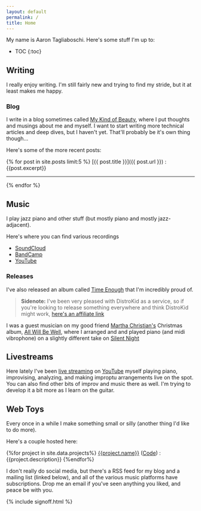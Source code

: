 ```yaml
---
layout: default
permalink: /
title: Home
---
```

My name is Aaron Tagliaboschi. Here's some stuff I'm up to:

* TOC
{:toc}

## Writing

I really enjoy writing. I'm still fairly new and trying to find my stride, but
it at least makes me happy.

### Blog
I write in a blog sometimes called [My Kind of Beauty](/blog/), where I put
thoughts and musings about me and myself. I want to start writing more technical
articles and deep dives, but I haven't yet. That'll probably be it's own thing
though...

Here's some of the more recent posts:

{% for post in site.posts limit:5 %}
[{{ post.title }}]({{ post.url }})
: {{post.excerpt}}

---
{% endfor %}

## Music

I play jazz piano and other stuff (but mostly piano and mostly jazz-adjacent).

Here's where you can find various recordings

* [SoundCloud](https://soundcloud.com/amtunlimited/)
* [BandCamp](https://amtunlimited.bandcamp.com/)
* [YouTube](https://www.youtube.com/playlist?list=PL4fu3juqIttcuNq4vL0I0oy-p5u0wD9AE)

### Releases

I've also released an album called [Time Enough](https://distrokid.com/hyperfollow/aarontagliaboschi/dmJw)
that I'm incredibly proud of.

> **Sidenote:** I've been very pleased with DistroKid as a service, so if you're
> looking to release something everywhere and think DistroKid might work,
> [here's an affiliate link](https://distrokid.com/vip/seven/654112)

I was a guest musician on my good friend
[Martha Christian's](https://open.spotify.com/artist/7scj7N4bGZIBSUspha9GtC?si=6mulavZnRHiu7xfpgVjPaQ) 
Christmas album, 
[All Will Be Well](https://open.spotify.com/album/1ikNK9UjlR0JTHjazkecHC?si=uAbMJHUZTFaPzX4r_f2CzA),
where I arranged and and played piano (and midi vibrophone) on a slightly 
different take on 
[Silent Night](https://open.spotify.com/track/7JCvFmavIW0dlvss57GETj?si=MqFXAdZBR1qDCMpQ70d_0A)

## Livestreams

Here lately I've been 
[live streaming](https://www.youtube.com/watch?v=yQ68RjxbZEE&list=PL4fu3juqIttf7z_UbRRaILsAKn-oL-r7U)
on [YouTube](https://www.youtube.com/channel/UCVlEkuqoQMnsHzjy-DJWOnA) myself 
playing piano, improvising, analyzing, and making improptu arrangements live on
the spot. You can also find other bits of improv and music there as well. I'm 
trying to develop it a bit more as I learn on the guitar.

## Web Toys

Every once in a while I make something small or silly (another thing I'd like to
do more). 

Here's a couple hosted here:

{%for project in site.data.projects%}
  [{{project.name}}](/{{project.github}}/) ([Code](https://github.com/amtunlimited/{{project.github}}))
  : {{project.description}}
{%endfor%}

I don't really do social media, but there's a RSS feed for my blog and a mailing
list (linked below), and all of the various music platforms have subscriptions.
Drop me an email if you've seen anything you liked, and peace be with you.

{% include signoff.html %}
